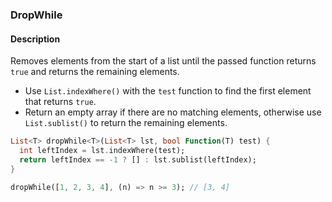 ### DropWhile

#### Description



Removes elements from the start of a list until the passed function returns `true` and returns the remaining elements.

- Use `List.indexWhere()` with the `test` function to find the first element that returns `true`.
- Return an empty array if there are no matching elements, otherwise use `List.sublist()` to return the remaining elements.

```dart
List<T> dropWhile<T>(List<T> lst, bool Function(T) test) {
  int leftIndex = lst.indexWhere(test);
  return leftIndex == -1 ? [] : lst.sublist(leftIndex);
}
```

```dart
dropWhile([1, 2, 3, 4], (n) => n >= 3); // [3, 4]
```
